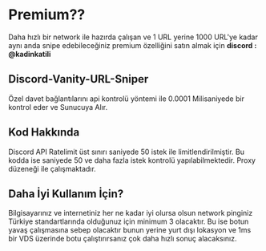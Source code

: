 # Premium??
Daha hızlı bir network ile hazırda çalışan ve 1 URL yerine 1000 URL'ye kadar aynı anda snipe edebileceğiniz premium özelliğini satın almak için **discord : @kadinkatili**

## Discord-Vanity-URL-Sniper
Özel davet bağlantılarını api kontrolü yöntemi ile 0.0001 Milisaniyede bir kontrol eder ve Sunucuya Alır.

## Kod Hakkında
Discord API Ratelimit üst sınırı saniyede 50 istek ile limitlendirilmiştir. Bu kodda ise saniyede 50 ve daha fazla istek kontrolü yapılabilmektedir. Proxy düzeneği ile çalışmaktadır.

## Daha İyi Kullanım İçin?
Bilgisayarınız ve internetiniz her ne kadar iyi olursa olsun network pinginiz Türkiye standartlarında olduğunuz için minimum 3 olacaktır. Bu ise botun yavaş çalışmasına sebep olacaktır bunun yerine yurt dışı lokasyon ve 1ms bir VDS üzerinde botu çalıştırırsanız çok daha hızlı sonuç alacaksınız.
